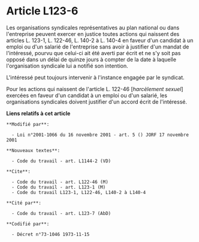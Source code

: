# Article L123-6

Les organisations syndicales représentatives au plan national ou dans l'entreprise peuvent exercer en justice toutes actions
qui naissent des articles L. 123-1, L. 122-46, L. 140-2 à L. 140-4 en faveur d'un candidat à un emploi ou d'un salarié de
l'entreprise sans avoir à justifier d'un mandat de l'intéressé, pourvu que celui-ci ait été averti par écrit et ne s'y soit
pas opposé dans un délai de quinze jours à compter de la date à laquelle l'organisation syndicale lui a notifié son
intention.

L'intéressé peut toujours intervenir à l'instance engagée par le syndicat.

Pour les actions qui naissent de l'article L. 122-46 [*harcèlement sexuel*] exercées en faveur d'un candidat à un emploi ou
d'un salarié, les organisations syndicales doivent justifier d'un accord écrit de l'intéressé.

**Liens relatifs à cet article**

	**Modifié par**:

	  - Loi n°2001-1066 du 16 novembre 2001 - art. 5 () JORF 17 novembre 2001

	**Nouveaux textes**:

	  - Code du travail - art. L1144-2 (VD)

	**Cite**:

	  - Code du travail - art. L122-46 (M)
	  - Code du travail - art. L123-1 (M)
	  - Code du travail L123-1, L122-46, L140-2 à L140-4

	**Cité par**:

	  - Code du travail - art. L123-7 (AbD)

	**Codifié par**:

	  - Décret n°73-1046 1973-11-15
